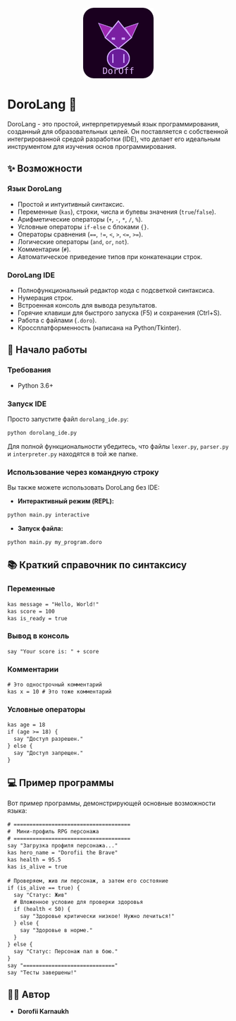 <p align="center">
  <img src="doroff_logo.svg" alt="DoroLang Logo" width="160"/>
</p>

# DoroLang 🚀

DoroLang - это простой, интерпретируемый язык программирования, созданный для образовательных целей. Он поставляется с собственной интегрированной средой разработки (IDE), что делает его идеальным инструментом для изучения основ программирования.

## ✨ Возможности

### Язык DoroLang
*   Простой и интуитивный синтаксис.
*   Переменные (`kas`), строки, числа и булевы значения (`true`/`false`).
*   Арифметические операторы (`+`, `-`, `*`, `/`, `%`).
*   Условные операторы `if-else` с блоками `{}`.
*   Операторы сравнения (`==`, `!=`, `<`, `>`, `<=`, `>=`).
*   Логические операторы (`and`, `or`, `not`).
*   Комментарии (`#`).
*   Автоматическое приведение типов при конкатенации строк.

### DoroLang IDE
*   Полнофункциональный редактор кода с подсветкой синтаксиса.
*   Нумерация строк.
*   Встроенная консоль для вывода результатов.
*   Горячие клавиши для быстрого запуска (F5) и сохранения (Ctrl+S).
*   Работа с файлами (`.doro`).
*   Кроссплатформенность (написана на Python/Tkinter).

## 🚀 Начало работы

### Требования
*   Python 3.6+

### Запуск IDE
Просто запустите файл `dorolang_ide.py`:
```bash
python dorolang_ide.py
```
Для полной функциональности убедитесь, что файлы `lexer.py`, `parser.py` и `interpreter.py` находятся в той же папке.

### Использование через командную строку
Вы также можете использовать DoroLang без IDE:
*   **Интерактивный режим (REPL):** 
  ```bash
  python main.py interactive
  ```
*   **Запуск файла:**
  ```bash
  python main.py my_program.doro
  ```

## 📚 Краткий справочник по синтаксису

### Переменные
```doro
kas message = "Hello, World!"
kas score = 100
kas is_ready = true
```

### Вывод в консоль
```doro
say "Your score is: " + score
```

### Комментарии
```doro
# Это однострочный комментарий
kas x = 10 # Это тоже комментарий
```

### Условные операторы
```doro
kas age = 18
if (age >= 18) {
  say "Доступ разрешен."
} else {
  say "Доступ запрещен."
}
```

## 💻 Пример программы

Вот пример программы, демонстрирующей основные возможности языка:

```doro
# =====================================
#  Мини-профиль RPG персонажа
# =====================================
say "Загрузка профиля персонажа..."
kas hero_name = "Dorofii the Brave"
kas health = 95.5
kas is_alive = true

# Проверяем, жив ли персонаж, а затем его состояние
if (is_alive == true) {
  say "Статус: Жив"
  # Вложенное условие для проверки здоровья
  if (health < 50) {
    say "Здоровье критически низкое! Нужно лечиться!"
  } else {
    say "Здоровье в норме."
  }
} else {
  say "Статус: Персонаж пал в бою."
}
say "============================="
say "Тесты завершены!"
```

## 👨‍💻 Автор
*   **Dorofii Karnaukh**